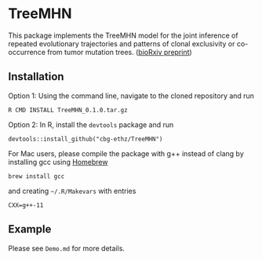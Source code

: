 # TreeMHN

This package implements the TreeMHN model for the joint inference of repeated evolutionary trajectories and patterns of clonal exclusivity or co-occurrence from tumor mutation trees. ([bioRxiv preprint](https://www.biorxiv.org/content/10.1101/2021.11.04.467347v1))

## Installation

Option 1: Using the command line, navigate to the cloned repository and run

```
R CMD INSTALL TreeMHN_0.1.0.tar.gz
```

Option 2: In R, install the `devtools` package and run

```
devtools::install_github("cbg-ethz/TreeMHN")
```

For Mac users, please compile the package with g++ instead of clang by installing gcc using [Homebrew](https://formulae.brew.sh/formula/gcc)

```
brew install gcc
```

and creating `~/.R/Makevars` with entries

```
CXX=g++-11
```


## Example

Please see `Demo.md` for more details.
